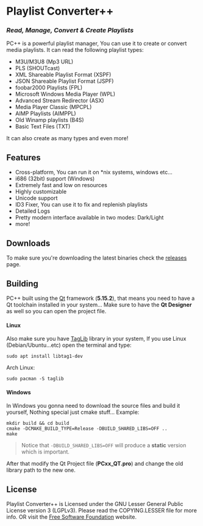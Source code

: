 # Playlist Converter++
### _Read, Manage, Convert & Create Playlists_
PC++ is a powerful playlist manager, You can use it to create or convert media playlists.
It can read the following playlist types:
- M3U/M3U8 (Mp3 URL)
- PLS (SHOUTcast)
- XML Shareable Playlist Format (XSPF)
- JSON Shareable Playlist Format (JSPF)
- foobar2000 Playlists (FPL)
- Microsoft Windows Media Player (WPL)
- Advanced Stream Redirector (ASX)
- Media Player Classic (MPCPL)
- AIMP Playlists (AIMPPL)
- Old Winamp playlists (B4S)
- Basic Text Files (TXT)

It can also create as many types and even more! 

## Features

- Cross-platform, You can run it on *nix systems, windows etc...
- i686 (32bit) support (Windows)
- Extremely fast and low on resources
- Highly customizable
- Unicode support
- ID3 Fixer, You can use it to fix and replenish playlists
- Detailed Logs
- Pretty modern interface available in two modes: Dark/Light
- more!

## Downloads

To make sure you're downloading the latest binaries check the [releases](https://github.com/Xen-E/pcxx/releases) page.



## Building

PC++ built using the [Qt](https://www.qt.io) framework (**5.15.2**), that means you need to have a Qt toolchain installed in your system... Make sure to have the **Qt Designer** as well so you can open the project file.

#### Linux
Also make sure you have [TagLib](https://taglib.org) library in your system, If you use Linux (Debian/Ubuntu...etc) open the terminal and type:
```console
sudo apt install libtag1-dev
```
Arch Linux:
```console
sudo pacman -S taglib
```
#### Windows
In Windows you gonna need to download the source files and build it yourself, Nothing special just cmake stuff... Example:
```console
mkdir build && cd build
cmake -DCMAKE_BUILD_TYPE=Release -DBUILD_SHARED_LIBS=OFF ..
make
```
> Notice that `-DBUILD_SHARED_LIBS=OFF` will produce a **static** version which is important.

After that modify the Qt Project file (**PCxx_QT.pro**) and change the old library path to the new one.

## License
Playlist Converter++ is Licensed under the GNU Lesser General Public License version 3 (LGPLv3).
Please read the COPYING.LESSER file for more info. OR visit the [Free Software Foundation](https://www.gnu.org/licenses/lgpl-3.0.en.html) website.

